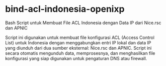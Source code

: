 # bind-acl-indonesia-openixp



Bash Script untuk Membuat File ACL Indonesia dengan Data IP dari Nice.rsc dan APNIC

Script ini digunakan untuk membuat file konfigurasi ACL (Access Control List) untuk Indonesia 
dengan menggabungkan entri IP lokal dan data IP yang diunduh dari dua sumber eksternal: Nice.rsc dan APNIC. 
Script ini secara otomatis mengunduh data, memprosesnya, dan menghasilkan file konfigurasi yang siap digunakan 
untuk pengaturan DNS atau firewall.
